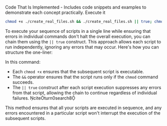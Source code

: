 Code That Is Implemented - Includes code snippets and examples to demonstrate each concept practically. Execute it

```bash
chmod +x ./create_real_files.sh && ./create_real_files.sh || true; chmod +x ./create_journey_files.sh && ./create_journey_files.sh || true; chmod +x ./create_folders.sh && ./create_folders.sh || true; chmod +x ./create_environment_files.sh && ./create_environment_files.sh || true ; chmod +x ./create_main_readme.sh && ./create_main_readme.sh || true
```


To execute your sequence of scripts in a single line while ensuring that errors in individual commands don't halt the overall execution, you can chain them using the `|| true` construct. This approach allows each script to run independently, ignoring any errors that may occur. Here's how you can structure the one-liner:



In this command:

- Each `chmod +x` ensures that the subsequent script is executable.
- The `&&` operator ensures that the script runs only if the `chmod` command succeeds.
- The `|| true` construct after each script execution suppresses any errors from that script, allowing the chain to continue regardless of individual failures. citeturn0search8

This method ensures that all your scripts are executed in sequence, and any errors encountered in a particular script won't interrupt the execution of the subsequent scripts. 